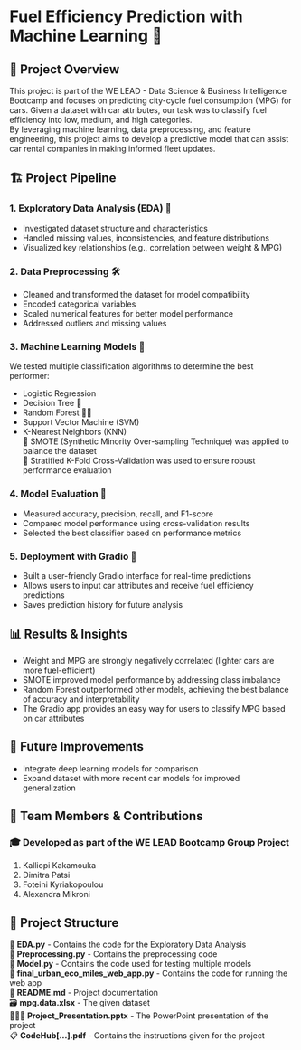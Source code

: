 # Fuel Efficiency Prediction with Machine Learning 🚗
## 📌 Project Overview<br/>
This project is part of the WE LEAD - Data Science & Business Intelligence Bootcamp and focuses on predicting city-cycle fuel consumption (MPG) for cars. Given a dataset with car attributes, our task was to classify fuel efficiency into low, medium, and high categories.<br/>
By leveraging machine learning, data preprocessing, and feature engineering, this project aims to develop a predictive model that can assist car rental companies in making informed fleet updates.<br/>

## 🏗 Project Pipeline<br/>
### 1. Exploratory Data Analysis (EDA) 🔎<br/>
- Investigated dataset structure and characteristics<br/>
- Handled missing values, inconsistencies, and feature distributions<br/>
- Visualized key relationships (e.g., correlation between weight & MPG)<br/>

### 2. Data Preprocessing 🛠<br/>
- Cleaned and transformed the dataset for model compatibility<br/>
- Encoded categorical variables<br/>
- Scaled numerical features for better model performance<br/>
- Addressed outliers and missing values<br/>

### 3. Machine Learning Models 🤖<br/>
We tested multiple classification algorithms to determine the best performer:<br/>
- Logistic Regression<br/>
- Decision Tree 🌳<br/>
- Random Forest 🌲🌲<br/>
- Support Vector Machine (SVM)<br/>
- K-Nearest Neighbors (KNN)<br/>
🔹 SMOTE (Synthetic Minority Over-sampling Technique) was applied to balance the dataset<br/>
🔹 Stratified K-Fold Cross-Validation was used to ensure robust performance evaluation<br/>

### 4. Model Evaluation 🎯<br/>
- Measured accuracy, precision, recall, and F1-score<br/>
- Compared model performance using cross-validation results<br/>
- Selected the best classifier based on performance metrics<br/>

### 5. Deployment with Gradio 🚀<br/>
- Built a user-friendly Gradio interface for real-time predictions<br/>
- Allows users to input car attributes and receive fuel efficiency predictions<br/>
- Saves prediction history for future analysis<br/>

## 📊 Results & Insights<br/>
- Weight and MPG are strongly negatively correlated (lighter cars are more fuel-efficient)<br/>
- SMOTE improved model performance by addressing class imbalance<br/>
- Random Forest outperformed other models, achieving the best balance of accuracy and interpretability<br/>
- The Gradio app provides an easy way for users to classify MPG based on car attributes<br/>

## 📌 Future Improvements<br/>
- Integrate deep learning models for comparison<br/>
- Expand dataset with more recent car models for improved generalization<br/>

## 👥 Team Members & Contributions<br/>
### 🎓 Developed as part of the WE LEAD Bootcamp Group Project<br/>

1. Kalliopi Kakamouka<br/>
2. Dimitra Patsi<br/>
3. Foteini Kyriakopoulou<br/>
4. Alexandra Mikroni<br/>

## 📂 Project Structure<br/>
📁 **EDA.py** - Contains the code for the Exploratory Data Analysis<br/>
📁 **Preprocessing.py** - Contains the preprocessing code<br/>
📁 **Model.py** - Contains the code used for testing multiple models<br/>
📁 **final_urban_eco_miles_web_app.py** - Contains the code for running the web app<br/>
📄 **README.md** - Project documentation<br/>
🗃️ **mpg.data.xlsx** - The given dataset<br/>
👩🏻‍🏫 **Project_Presentation.pptx** - The PowerPoint presentation of the project<br/>
📋 **CodeHub[...].pdf** - Contains the instructions given for the project

